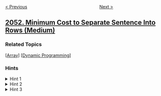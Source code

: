 <!--|This file generated by command(leetcode description); DO NOT EDIT.    |-->
<!--+----------------------------------------------------------------------+-->
<!--|@author    awesee <openset.wang@gmail.com>                           |-->
<!--|@link      https://github.com/awesee                                 |-->
<!--|@home      https://github.com/awesee/leetcode                        |-->
<!--+----------------------------------------------------------------------+-->

[< Previous](../the-category-of-each-member-in-the-store "The Category of Each Member in the Store")
　　　　　　　　　　　　　　　　
[Next >](../kth-distinct-string-in-an-array "Kth Distinct String in an Array")

## [2052. Minimum Cost to Separate Sentence Into Rows (Medium)](https://leetcode.com/problems/minimum-cost-to-separate-sentence-into-rows "将句子分隔成行的最低成本")



### Related Topics
  [[Array](../../tag/array/README.md)]
  [[Dynamic Programming](../../tag/dynamic-programming/README.md)]

### Hints
<details>
<summary>Hint 1</summary>
Create an array storing all of the words in sentence separated.
</details>

<details>
<summary>Hint 2</summary>
Try dynamic programming.
</details>

<details>
<summary>Hint 3</summary>
Build a dp array where dp[i] represents the minimum total cost for the first i + 1 words.
</details>
